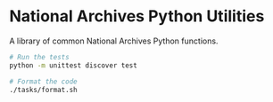 # National Archives Python Utilities

A library of common National Archives Python functions.

```sh
# Run the tests
python -m unittest discover test

# Format the code
./tasks/format.sh
```